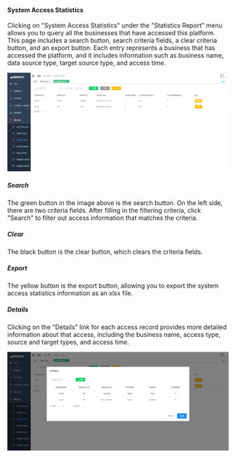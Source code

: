 #### System Access Statistics

Clicking on "System Access Statistics" under the "Statistics Report" menu allows you to query all the businesses that have accessed this platform. This page includes a search button, search criteria fields, a clear criteria button, and an export button. Each entry represents a business that has accessed the platform, and it includes information such as business name, data source type, target source type, and access time.

![image-20230621112420051](../../../images/whaleal-data-images/image-20230621112420051.png)

##### Search

The green button in the image above is the search button. On the left side, there are two criteria fields. After filling in the filtering criteria, click "Search" to filter out access information that matches the criteria.

##### Clear

The black button is the clear button, which clears the criteria fields.

##### Export

The yellow button is the export button, allowing you to export the system access statistics information as an xlsx file.

##### Details

Clicking on the "Details" link for each access record provides more detailed information about that access, including the business name, access type, source and target types, and access time.

![image-20230621112710472](../../../images/whaleal-data-images/image-20230621112710472.png)
